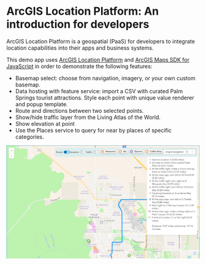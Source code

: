 # ArcGIS Location Platform: An introduction for developers

ArcGIS Location Platform is a geospatial (PaaS) for developers to integrate location capabilities into their apps and business systems.

This demo app uses [ArcGIS Location Platform](https://location.arcgis.com) and [ArcGIS Maps SDK for JavaScript](https://developers.arcgis.com/javascript/latest/) in order to demonstrate the following features:

* Basemap select: choose from navigation, imagery, or your own custom basemap.
* Data hosting with feature service: import a CSV with curated Palm Springs tourist attractions. Style each point with unique value renderer and popup template.
* Route and directions between two selected points.
* Show/hide traffic layer from the Living Atlas of the World.
* Show elevation at point
* Use the Places service to query for near by places of specific categories.

![Demo app screenshot](./alp-intro-demo.png)
